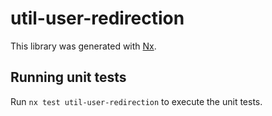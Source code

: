 # util-user-redirection

This library was generated with [Nx](https://nx.dev).

## Running unit tests

Run `nx test util-user-redirection` to execute the unit tests.
